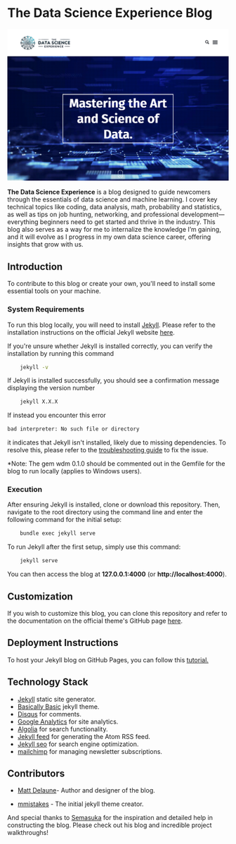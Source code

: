 # The Data Science Experience Blog

![blog landing page](assets/post_cont_image/blog_screenshot.png)

**The Data Science Experience** is a blog designed to guide newcomers through the essentials of data science and machine learning. I cover key technical topics like coding, data analysis, math, probability and statistics, as well as tips on job hunting, networking, and professional development—everything beginners need to get started and thrive in the industry. This blog also serves as a way for me to internalize the knowledge I’m gaining, and it will evolve as I progress in my own data science career, offering insights that grow with us.

## Introduction

To contribute to this blog or create your own, you'll need to install some essential tools on your machine.

### System Requirements

To run this blog locally, you will need to install [Jekyll](https://jekyllrb.com). Please refer to the installation instructions on the official Jekyll website [here](https://jekyllrb.com/docs/installation/).

If you're unsure whether Jekyll is installed correctly, you can verify the installation by running this command

```bash
    jekyll -v
```

If Jekyll is installed successfully, you should see a confirmation message displaying the version number

```bash
    jekyll X.X.X
```

If instead you encounter this error

```bash
bad interpreter: No such file or directory
```

 it indicates that Jekyll isn't installed, likely due to missing dependencies. To resolve this, please refer to the [troubleshooting guide](https://jekyllrb.com/docs/troubleshooting/#installation-problems) to fix the issue.

*Note: The gem wdm 0.1.0 should be commented out in the Gemfile for the blog to run locally (applies to Windows users).

### Execution

After ensuring Jekyll is installed, clone or download this repository. Then, navigate to the root directory using the command line and enter the following command for the initial setup:

```bash
    bundle exec jekyll serve
```

To run Jekyll after the first setup, simply use this command:

```bash
    jekyll serve
```

You can then access the blog at **127.0.0.1:4000** (or **http://localhost:4000**).

## Customization

If you wish to customize this blog, you can clone this repository and refer to the documentation on the official theme's GitHub page [here](https://github.com/mmistakes/jekyll-theme-basically-basic).

## Deployment Instructions

To host your Jekyll blog on GitHub Pages, you can follow this [tutorial.](https://www.youtube.com/watch?v=fqFjuX4VZmU)

## Technology Stack

* [Jekyll](https://jekyllrb.com) static site generator.
* [Basically Basic](https://github.com/mmistakes/jekyll-theme-basically-basic) jekyll theme.
* [Disqus](https://disqus.com) for comments.
* [Google Analytics](https://analytics.google.com/analytics/web) for site analytics.
* [Algolia](https://www.algolia.com) for search functionality.
* [Jekyll feed](https://github.com/jekyll/jekyll-feed) for generating the Atom RSS feed.
* [Jekyll seo](https://github.com/jekyll/jekyll-seo-tag) for search engine optimization.
* [mailchimp](https://mailchimp.com) for managing newsletter subscriptions.

## Contributors

* [Matt Delaune](https://github.com/mattdelaune)- Author and designer of the blog.

* [mmistakes](https://github.com/mmistakes) - The initial jekyll theme creator.

And special thanks to [Semasuka](https://github.com/semasuka) for the inspiration and detailed help in constructing the blog. Please check out his blog and incredible project walkthroughs!
